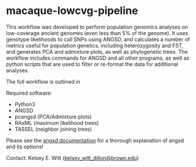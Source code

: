 # macaque-lowcvg-pipeline

This workflow was developed to perform population genomics analyses on low-coverage ancient genomes (even less than 5% of the genome). It uses genotype likelihoods to call SNPs using ANGSD, and calculates a number of metrics useful for population genetics, including heterozygosity and FST, and generates PCA and admixture plots, as well as phylogenetic trees. The workflow includes commands for ANGSD and all other programs, as well as python scripts that are used to filter or re-format the data for additional analyses.

The full workflow is outlined in 

Required software:
* Python3 
* ANGSD
* pcangsd (PCA/Admixture plots)
* RAxML (maximum likelihood trees)
* TASSEL (neighbor joining trees)

Please see the [angsd documentation](http://www.popgen.dk/angsd/index.php/ANGSD#Overview) for a thorough explanation of angsd and its options!

Contact: Kelsey E. Witt (kelsey_witt_dillon@brown.edu)
